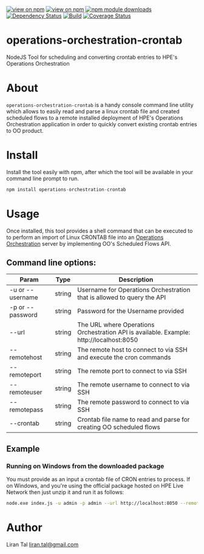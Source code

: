 [![view on npm](http://img.shields.io/npm/v/operations-orchestration-crontab.svg)](https://www.npmjs.org/package/operations-orchestration-crontab)
[![view on npm](http://img.shields.io/npm/l/operations-orchestration-crontab.svg)](https://www.npmjs.org/package/operations-orchestration-crontab)
[![npm module downloads](http://img.shields.io/npm/dt/operations-orchestration-crontab.svg)](https://www.npmjs.org/package/operations-orchestration-crontab)
[![Dependency Status](https://david-dm.org/lirantal/operations-orchestration-crontab.svg)](https://david-dm.org/lirantal/operations-orchestration-crontab)
[![Build](https://travis-ci.org/lirantal/operations-orchestration-crontab.svg?branch=master)](https://travis-ci.org/lirantal/operations-orchestration-crontab)
[![Coverage Status](https://coveralls.io/repos/lirantal/operations-orchestration-crontab/badge.svg?branch=master&service=github)](https://coveralls.io/github/lirantal/operations-orchestration-crontab?branch=master)

# operations-orchestration-crontab
NodeJS Tool for scheduling and converting crontab entries to HPE's Operations Orchestration

# About
`operations-orchestration-crontab` is a handy console command line utility which allows to easily read and parse a linux crontab file and created scheduled flows to a remote installed deployment of HPE's Operations Orchestration application in order to quickly convert existing crontab entries to OO product.

# Install
Install the tool easily with npm, after which the tool will be available in your command line prompt to run.

```javascript
npm install operations-orchestration-crontab
```

# Usage
Once installed, this tool provides a shell command that can be executed to to perform an import of Linux CRONTAB file into an [Operations Orchestration](https://hpln.hpe.com/group/operations-orchestration) server by implementing OO's Scheduled Flows API.

## Command line options:
| Param | Type | Description |
| --- | --- | --- |
| -u or --username | string | Username for Operations Orchestration that is allowed to query the API |
| -p or --password | string | Password for the Username provided |
| --url | string | The URL where Operations Orchestration API is available. Example: http://localhost:8050 |
| --remotehost | string | The remote host to connect to via SSH and execute the cron commands |
| --remoteport | string | The remote port to connect to via SSH |
| --remoteuser | string | The remote username to connect to via SSH |
| --remotepass | string | The remote password to connect to via SSH |
| --crontab | string| Crontab file name to read and parse for creating OO scheduled flows  |

## Example 

### Running on Windows from the downloaded package

You must provide as an input a crontab file of CRON entries to process.
If on Windows, and you're using the official package hosted on HPE Live Network then just unzip it and run it as follows:
```bash
node.exe index.js -u admin -p admin --url http://localhost:8050 --remotehost mylinux.server.com --remoteport 22 --remoteuser root --remotepass root --crontab /tmp/crontab.txt
```



# Author
Liran Tal <liran.tal@gmail.com>
